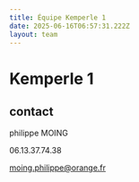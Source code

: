```yaml
---
title: Équipe Kemperle 1
date: 2025-06-16T06:57:31.222Z
layout: team
---
```


# Kemperle 1



## contact 

philippe MOING

06.13.37.74.38 

moing.philippe@orange.fr

